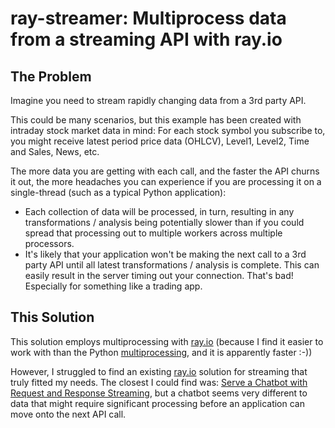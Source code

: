 # ray-streamer: Multiprocess data from a streaming API with ray.io

## The Problem
Imagine you need to stream rapidly changing data from a 3rd party API.

This could be many scenarios, but this example has been created with intraday stock market data in mind: For each stock symbol you subscribe to, you might receive latest period price data (OHLCV), Level1, Level2, Time and Sales, News, etc.

The more data you are getting with each call, and the faster the API churns it out, the more headaches you can experience if you are processing it on a single-thread (such as a typical Python application):

- Each collection of data will be processed, in turn, resulting in any transformations / analysis being potentially slower than if you could spread that processing out to multiple workers across multiple processors.
- It's likely that your application won't be making the next call to a 3rd party API until all latest transformations / analysis is complete. This can easily result in the server timing out your connection. That's bad! Especially for something like a trading app.

## This Solution
This solution employs multiprocessing with [ray.io](https://www.ray.io/) (because I find it easier to work with than the Python [multiprocessing](https://docs.python.org/3/library/multiprocessing.html), and it is apparently faster :-))

However, I struggled to find an existing [ray.io](https://www.ray.io/) solution for streaming that truly fitted my needs. The closest I could find was: [Serve a Chatbot with Request and Response Streaming](https://docs.ray.io/en/latest/serve/tutorials/streaming.html), but a chatbot seems very different to data that might require significant processing before an application can move onto the next API call.